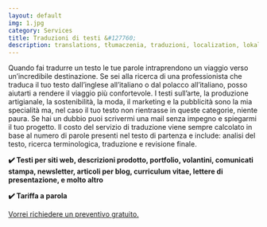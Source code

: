 ```yaml
---
layout: default
img: 1.jpg
category: Services
title: Traduzioni di testi &#127760;
description: translations, tłumaczenia, traduzioni, localization, lokalizacja, localizzazione, xl8, tn9, l10n
---
```

<p>
Quando fai tradurre un testo le tue parole intraprendono un viaggio verso un’incredibile destinazione. Se sei alla ricerca di una professionista che traduca il tuo testo dall’inglese all’italiano o dal polacco all’italiano, posso aiutarti a rendere il viaggio più confortevole. I testi sull’arte, la produzione artigianale, la sostenibilità, la moda, il marketing e la pubblicità sono la mia specialità ma, nel caso il tuo testo non rientrasse in queste categorie, niente paura. Se hai un dubbio puoi scrivermi una mail senza impegno e spiegarmi il tuo progetto. Il costo del servizio di traduzione viene sempre calcolato in base al numero di parole presenti nel testo di partenza e include: analisi del testo, ricerca terminologica, traduzione e revisione finale.
</p>
<p>
<strong>✔️ Testi per siti web, descrizioni prodotto, portfolio, volantini, comunicati stampa, newsletter, articoli per blog, curriculum vitae, lettere di presentazione, e molto altro</strong>
</p>
<p>
<strong>✔️ Tariffa a parola</strong>
</p>
<a href="mailto:angela@tiliatranslations.it">Vorrei richiedere un preventivo gratuito.</a>
